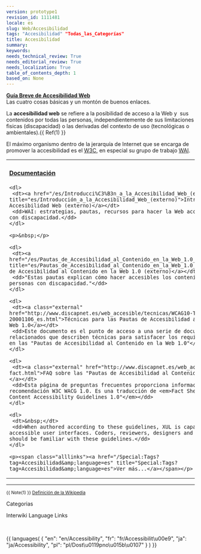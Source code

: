 ```yaml
---
version: prototype1
revision_id: 1111481
locale: es
slug: Web/Accesibilidad
tags: "Accesibilidad" "Todas_las_Categorías"
title: Accesibilidad
summary: 
keywords: 
needs_technical_review: True
needs_editorial_review: True
needs_localization: True
table_of_contents_depth: 1
based_on: None
---
```

<div class="callout-box"><strong><a class="external" href="http://www.w3c.es/Divulgacion/Guiasbreves/Accesibilidad">Guía Breve de Accesibilidad Web</a></strong><br />
Las cuatro cosas básicas y un montón de buenos enlaces.</div>

<p>La <strong>accesibilidad web</strong> se refiere a la posibilidad de acceso a la Web y&nbsp; sus contenidos por todas las personas, independientemente de sus limitaciones fìsicas (discapacidad) o las derivadas del contexto de uso (tecnológicas o ambientales).{{ Ref(1) }}</p>

<p>El máximo organismo dentro de la jerarquía de Internet que se encarga de promover la accesibilidad es el <a class="external" href="http://www.w3c.es">W3C</a>, en especial su grupo de trabajo <a class="external" href="http://www.w3c.es/Traducciones/es/WAI/intro/accessibility">WAI</a>.</p>

<table class="topicpage-table">
 <tbody>
  <tr>
   <td>
    <h4 id="Documentaci.C3.B3n" name="Documentaci.C3.B3n"><a href="/Special:Tags?tag=Accesibilidad&amp;language=es" title="Special:Tags?tag=Accesibilidad&amp;language=es">Documentación</a></h4>

    <dl>
     <dt><a href="/es/Introducci%C3%B3n_a_la_Accesibilidad_Web_(externo)" title="es/Introducción_a_la_Accesibilidad_Web_(externo)">Introducción a la Accesibilidad Web (externo)</a></dt>
     <dd>WAI: estrategias, pautas, recursos para hacer la Web accesible a personas con discapacidad.</dd>
    </dl>

    <p>&nbsp;</p>

    <dl>
     <dt><a href="/es/Pautas_de_Accesibilidad_al_Contenido_en_la_Web_1.0_(externo)" title="es/Pautas_de_Accesibilidad_al_Contenido_en_la_Web_1.0_(externo)">Pautas de Accesibilidad al Contenido en la Web 1.0 (externo)</a></dt>
     <dd>"Estas pautas explican cómo hacer accesibles los contenidos de la Web a personas con discapacidad."</dd>
    </dl>

    <dl>
     <dt><a class="external" href="http://www.discapnet.es/web_accesible/tecnicas/WCAG10-TECHS-20001106_es.html">Técnicas para las Pautas de Accesibilidad al Contenido en la Web 1.0</a></dt>
     <dd>Este documento es el punto de acceso a una serie de documentos relacionados que describen técnicas para satisfacer los requisitos definidos en las "Pautas de Accesibilidad al Contenido en la Web 1.0"</dd>
    </dl>

    <dl>
     <dt><a class="external" href="http://www.discapnet.es/web_accesible/WCAG-REC-fact.html">FAQ sobre las "Pautas de Accesibilidad al Contenido en la Web 1.0"</a></dt>
     <dd>Esta página de preguntas frecuentes proporciona información sobre la recomendación W3C WACG 1.0. Es una traducción de <em>Fact Sheet for "Web Content Accessibility Guidelines 1.0"</em></dd>
    </dl>

    <dl>
     <dt>&nbsp;</dt>
     <dd>When authored according to these guidelines, XUL is capable of generating accessible user interfaces. Coders, reviewers, designers and QA engineers should be familiar with these guidelines.</dd>
    </dl>

    <p><span class="alllinks"><a href="/Special:Tags?tag=Accesibilidad&amp;language=es" title="Special:Tags?tag=Accesibilidad&amp;language=es">Ver más...</a></span></p>
   </td>
   <td>
    <h4 id="Comunidad" name="Comunidad">Comunidad</h4>

    <ul>
     <li>En la comunidad Mozilla... en inglés</li>
    </ul>

    <p>{{ DiscussionList("support-accessibility", "mozilla.support.accessibility") }}</p>

    <p><span class="alllinks"><a href="/es/Accesibilidad/Comunidad" title="es/Accesibilidad/Comunidad">Ver más...</a></span></p>

    <h4 id="Herramientas" name="Herramientas">Herramientas</h4>

    <ul>
     <li><a href="/es/HERA_(externo)" title="es/HERA_(externo)">HERA, test de accesibilidad</a></li>
     <li><a href="/es/TAW_(externo)" title="es/TAW_(externo)">TAW, test de accesibilidad </a></li>
     <li><a class="external" href="http://www.accesible.com.ar/examinator/">Test de accesibilidad eXaminator</a></li>
     <li><a class="external" href="http://www.e-kaw.org/index.jsp">kit de accesibilidad web</a></li>
     <li><a class="external" href="https://addons.mozilla.org/es/firefox/addon/claws/">Claws - emulador de lector de pantalla</a></li>
    </ul>

    <p><span class="alllinks"><a href="/Special:Tags?tag=Accesibilidad:Herramientas&amp;language=es" title="Special:Tags?tag=Accesibilidad:Herramientas&amp;language=es">Ver más...</a></span></p>

    <h4 id="Temas_relacionados" name="Temas_relacionados">Temas relacionados</h4>

    <dl>
     <dd>· <a href="/es/Desarrollo_Web" title="es/Desarrollo_Web">Desarrollo Web</a> · <a href="/es/Desarrollando_Mozilla" title="es/Desarrollando_Mozilla">Desarrollando Mozilla</a> ·</dd>
    </dl>
   </td>
  </tr>
 </tbody>
</table>

<hr />
<p><small>{{ Note(1) }} <a class="external" href="http://es.wikipedia.org/wiki/Accesibilidad_web">Definición de la Wikipedia</a> </small></p>

<p><span class="comment">Categorias</span></p>

<p><span class="comment">Interwiki Language Links</span></p>

<p>&nbsp;</p>

<p>{{ languages( { "en": "en/Accessibility", "fr": "fr/Accessibilit\u00e9", "ja": "ja/Accessibility", "pl": "pl/Dost\u0119pno\u015b\u0107" } ) }}</p>

